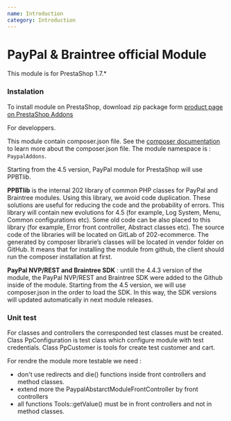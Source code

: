 ```yaml
---
name: Introduction
category: Introduction
---
```



PayPal & Braintree official Module
=======================

This module is for PrestaShop 1.7.*

### Instalation

To install module on PrestaShop, download zip package form [product page on PrestaShop Addons][addons]

For developpers.

This module contain composer.json file.
See the [composer documentation][composer-doc] to learn more about the composer.json file.
The module namespace is : `PaypalAddons`.

Starting from the 4.5 version, PayPal module for PrestaShop will use PPBTlib.

**PPBTlib** is the internal 202 library of common PHP classes for PayPal and
Braintree modules. Using this library, we avoid code duplication. These solutions are 
useful for reducing the code and the probability of errors. This library
will contain new evolutions for 4.5 (for example, Log System, Menu, Common
configurations etc). Some old code can be also placed to this library (for
example, Error front controller, Abstract classes etc).
The source code of the libraries will be located on GitLab of 202-ecommerce.
The generated by composer librarie’s classes will be located in vendor folder on
GitHub. It means that for installing the module from github, the client should
run the composer installation at first.

**PayPal NVP/REST and Braintree SDK** :
untill the 4.4.3 version of the module, the PayPal NVP/REST and Braintree SDK
were added to the Github inside of the module. Starting from the 4.5 version,
we will use composer.json in the order to load the SDK. In this way, the SDK
versions will updated automatically in next module releases.

### Unit test

For classes and controllers the corresponded test classes must be created. 
Class PpConfiguration is test class which configure module with test credentials. 
Class PpCustomer is tools for create test customer and cart.

For rendre the module more testable we need : 
- don't use redirects and die() functions inside front controllers and method classes. 
- extend more the PaypalAbstarctModuleFrontController by front controllers
- all functions Tools::getValue() must be in front controllers and not in method classes.


[composer-doc]: https://getcomposer.org/doc/04-schema.md
[addons]: https://addons.prestashop.com/en/payment-card-wallet/1748-paypal-braintree-official.html
